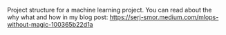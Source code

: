 Project structure for a machine learning project.
You can read about the why what and how in my blog post: https://serj-smor.medium.com/mlops-without-magic-100365b22d1a
